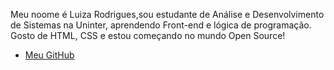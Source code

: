 Meu noome é Luiza Rodrigues,sou estudante de Análise e Desenvolvimento de Sistemas na Uninter, aprendendo Front-end e lógica de programação.  
Gosto de HTML, CSS e estou começando no mundo Open Source!  

- [Meu GitHub](https://github.com/luizanrodrigues) 
